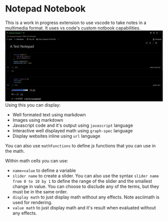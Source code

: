 # Notepad Notebook

This is a work in progress extension to use vscode to take notes in a multimedia format.
It uses vs code's custom notbook capabilities.
![An example image of the notepad](media/example.png)
Using this you can display:

* Well formated text using markdown
* Images using markdown
* Javascript code and it's output using `javascript` language
* Interactive well displayed math using `graph-spec` language
* Display websites inline using `url` language

You can also use `mathFunctions` to define js functions that you can use in the math.

Within math cells you can use:

* `name=value` to define a variable
* `slider name` to create a slider. You can also use the syntax `slider name from 0 to 10 by 1` to define the range of the slider and the smallest change in value. You can choose to disclude any of the terms, but they must be in the same order.
* `display math` to just display math without any effects. Note asciimath is used for rendering.
* `value math` to just display math and it's result when evaluated without any effects.
